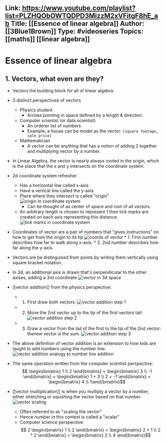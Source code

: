 Link: https://www.youtube.com/playlist?list=PLZHQObOWTQDPD3MizzM2xVFitgF8hE_ab
Title: [[Essence of linear algebra]]
Author: [[3Blue1Brown]]
Type: #videoseries
Topics: [[maths]] [[linear algebra]]
---

# Essence of linear algebra
## 1. Vectors, what even are they?
* Vectors the building block for all of linear algebra.
* 3 distinct perspectives of vectors
    * Physics student
        * Arrows pointing in space defined by a length & direction.
    * Computer scientist (or data scientist)
        * An orderer list of numbers.
        * Example, a house can be model as the vector: `[square footage, sale price]`
    * Mathematician
        * A vector can be anything that has a notion of adding 2 together and multiplying vector by a number.
        
* In Linear Algebra, the vector is nearly always rooted in the origin, which is the place that the x and y intersects on the coordinate system.

    
* 2d coordinate system refresher
    * Has a horizontal line called x-axis
    * Have a vertical line called the y-axis
    * Place where they intersect is called "origin"
         ![origin in coordinate system](origin-in-coordinate-system.png)
        * Can be thought of as center of space and root of all vectors.
    * An arbitrary length is chosen to represent 1 then tick marks are created on each axis representing this distance
        ![tick marks in coordinate system](tick-marks-in-coordinate-system.png)
* Coordinates of vector are a pair of numbers that "gives instructions" on how to get from the origin to its tip
    ![coords of vector](coords-of-vector.png)
        * 1. First number describes how far to walk along x-axis.
        * 2. 2nd number describes how far along the y-axis.
* Vectors are be distinguised from points by writing them vertically using square bracket notation.
* In 3d, an additional axis is drawn that's perpendicular to the other axises, adding a 3rd coordinate
    ![vector in 3d space](vector-in-3d-space.png)
* [[vector addition]]  from the physics perspective:
    * 1. First draw both vectors:
    ![vector addition step 1](vector-addition-step-1.png)
    * 2. Move the 2nd vector up to the tip of the first vectors tail:
    ![vector addition step 2](vector-addition-step-2.png)
    * 3. Draw a vector from the tail of the first to the tip of the 2nd vector: thenew vector is the sum.
    ![vector addition step 3](vector-addition-step-3.png)
* The above definition of vector addition is an extension to how kids are taught to add numbers using the number line:
![vector addition analogy to number line addition](addition-along-number-line.png)
* The same operation written from the computer scientist perspective:
$$ \begin{bmatrix} 1 \\ 2 \end{bmatrix} + \begin{bmatrix} 3 \\ -1 \end{bmatrix} = \begin{bmatrix} 1 + 3 \\ 2 + -1 \end{bmatrix} = \begin{bmatrix} 4 \\  1\end{bmatrix}$$

* [[vector multiplication]] is when you multiply a vector by a number, either stretching or squishing the vector based on that number.
    ![vector scaling](../media/vector-scaling.png)
    * Often referred to as "scaling the vector"
    * Hence number in this context is called a "scalar"
    * Computer science perspective:
    $$ 2 \begin{bmatrix} 1 \\ 2 \end{bmatrix} = \begin{bmatrix} 2 * 1 \\ 2 * 2 \end{bmatrix} = \begin{bmatrix} 2 \\ 4 \end{bmatrix}$$